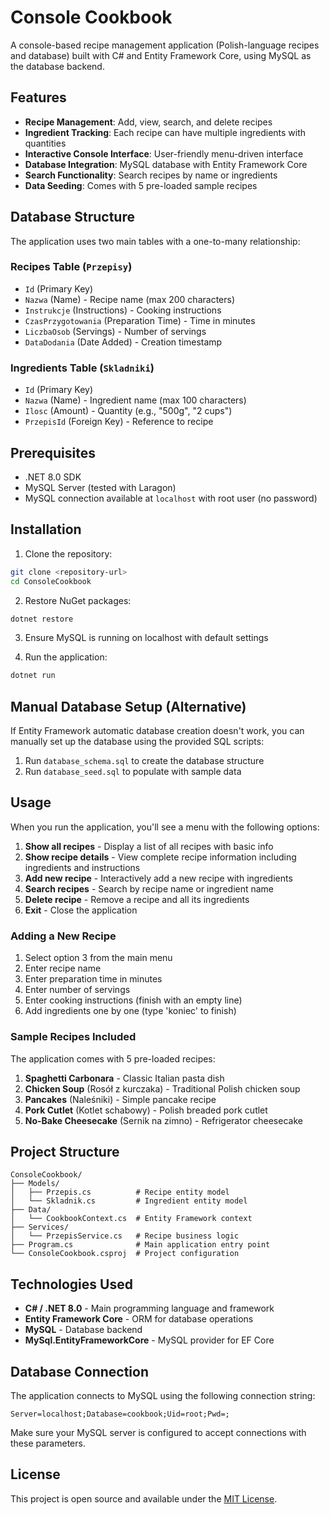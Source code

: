 # Console Cookbook

A console-based recipe management application (Polish-language recipes and database) built with C# and Entity Framework Core, using MySQL as the database backend.

## Features

- **Recipe Management**: Add, view, search, and delete recipes
- **Ingredient Tracking**: Each recipe can have multiple ingredients with quantities
- **Interactive Console Interface**: User-friendly menu-driven interface
- **Database Integration**: MySQL database with Entity Framework Core
- **Search Functionality**: Search recipes by name or ingredients
- **Data Seeding**: Comes with 5 pre-loaded sample recipes

## Database Structure

The application uses two main tables with a one-to-many relationship:

### Recipes Table (`Przepisy`)
- `Id` (Primary Key)
- `Nazwa` (Name) - Recipe name (max 200 characters)
- `Instrukcje` (Instructions) - Cooking instructions
- `CzasPrzygotowania` (Preparation Time) - Time in minutes
- `LiczbaOsob` (Servings) - Number of servings
- `DataDodania` (Date Added) - Creation timestamp

### Ingredients Table (`Skladniki`)
- `Id` (Primary Key)
- `Nazwa` (Name) - Ingredient name (max 100 characters)
- `Ilosc` (Amount) - Quantity (e.g., "500g", "2 cups")
- `PrzepisId` (Foreign Key) - Reference to recipe

## Prerequisites

- .NET 8.0 SDK
- MySQL Server (tested with Laragon)
- MySQL connection available at `localhost` with root user (no password)

## Installation

1. Clone the repository:
```bash
git clone <repository-url>
cd ConsoleCookbook
```

2. Restore NuGet packages:
```bash
dotnet restore
```

3. Ensure MySQL is running on localhost with default settings

4. Run the application:
```bash
dotnet run
```

## Manual Database Setup (Alternative)

If Entity Framework automatic database creation doesn't work, you can manually set up the database using the provided SQL scripts:

1. Run `database_schema.sql` to create the database structure
2. Run `database_seed.sql` to populate with sample data

## Usage

When you run the application, you'll see a menu with the following options:

1. **Show all recipes** - Display a list of all recipes with basic info
2. **Show recipe details** - View complete recipe information including ingredients and instructions
3. **Add new recipe** - Interactively add a new recipe with ingredients
4. **Search recipes** - Search by recipe name or ingredient name
5. **Delete recipe** - Remove a recipe and all its ingredients
0. **Exit** - Close the application

### Adding a New Recipe

1. Select option 3 from the main menu
2. Enter recipe name
3. Enter preparation time in minutes
4. Enter number of servings
5. Enter cooking instructions (finish with an empty line)
6. Add ingredients one by one (type 'koniec' to finish)

### Sample Recipes Included

The application comes with 5 pre-loaded recipes:

1. **Spaghetti Carbonara** - Classic Italian pasta dish
2. **Chicken Soup** (Rosół z kurczaka) - Traditional Polish chicken soup
3. **Pancakes** (Naleśniki) - Simple pancake recipe
4. **Pork Cutlet** (Kotlet schabowy) - Polish breaded pork cutlet
5. **No-Bake Cheesecake** (Sernik na zimno) - Refrigerator cheesecake

## Project Structure

```
ConsoleCookbook/
├── Models/
│   ├── Przepis.cs          # Recipe entity model
│   └── Skladnik.cs         # Ingredient entity model
├── Data/
│   └── CookbookContext.cs  # Entity Framework context
├── Services/
│   └── PrzepisService.cs   # Recipe business logic
├── Program.cs              # Main application entry point
└── ConsoleCookbook.csproj  # Project configuration
```

## Technologies Used

- **C# / .NET 8.0** - Main programming language and framework
- **Entity Framework Core** - ORM for database operations
- **MySQL** - Database backend
- **MySql.EntityFrameworkCore** - MySQL provider for EF Core

## Database Connection

The application connects to MySQL using the following connection string:
```
Server=localhost;Database=cookbook;Uid=root;Pwd=;
```

Make sure your MySQL server is configured to accept connections with these parameters.

## License

This project is open source and available under the [MIT License](LICENSE).
